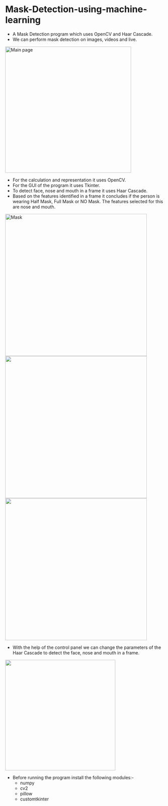 # Mask-Detection-using-machine-learning
* A Mask Detection program which uses OpenCV and Haar Cascade.
* We can perform mask detection on images, videos and live.

<div>
<p float="center">
  <img src="Mask-Detection-using-machine-learning/mask_detection/working screen shoots/main.png" alt="Main page" width="400" />
</p>
</div>

* For the calculation and representation it uses OpenCV.
* For the GUI of the program it uses Tkinter.
* To detect face, nose and mouth in a frame it uses Haar Cascade.
* Based on the features identified in a frame it concludes if the person is wearing Half Mask, Full Mask or NO Mask. The features selected for this are nose and mouth.

<div>
<p float="left">
  <img src="Mask-Detection-using-machine-learning/mask_detection/working screen shoots/mask.png" alt="Mask" width="450" />
  <img src="" width="450" />
  <img src="" width="450" />
</p>
</div>

* With the help of the control panel we can change the parameters of the Haar Cascade to detect the face, nose and mouth in a frame.

<div>
<p float="center">
  <img src="" width="350" />
</p>
</div>

* Before running the program install the following modules:-
  * numpy
  * cv2
  * pillow
  * customtkinter
